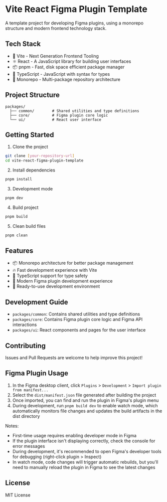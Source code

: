 # Vite React Figma Plugin Template

A template project for developing Figma plugins, using a monorepo structure and modern frontend technology stack.

## Tech Stack

- 🚀 Vite - Next Generation Frontend Tooling
- ⚛️ React - A JavaScript library for building user interfaces
- 📦 pnpm - Fast, disk space efficient package manager
- 🎨 TypeScript - JavaScript with syntax for types
- 🔧 Monorepo - Multi-package repository architecture

## Project Structure

```
packages/
  ├── common/        # Shared utilities and type definitions
  ├── core/          # Figma plugin core logic
  └── ui/            # React user interface
```


## Getting Started

1. Clone the project
```bash
git clone [your-repository-url]
cd vite-react-figma-plugin-template
```

2. Install dependencies
```bash
pnpm install
```

3. Development mode
```bash
pnpm dev
```

4. Build project
```bash
pnpm build
```

5. Clean build files
```bash
pnpm clean
```

## Features

- 📦 Monorepo architecture for better package management
- 🔥 Fast development experience with Vite
- 💪 TypeScript support for type safety
- 🎨 Modern Figma plugin development experience
- 🚀 Ready-to-use development environment

## Development Guide

- `packages/common`: Contains shared utilities and type definitions
- `packages/core`: Contains Figma plugin core logic and Figma API interactions
- `packages/ui`: React components and pages for the user interface

## Contributing

Issues and Pull Requests are welcome to help improve this project!

## Figma Plugin Usage

1. In the Figma desktop client, click `Plugins` > `Development` > `Import plugin from manifest...`
2. Select the `dist/manifest.json` file generated after building the project
3. Once imported, you can find and run the plugin in Figma's plugin menu
4. During development, run `pnpm build dev` to enable watch mode, which automatically monitors file changes and updates the build artifacts in the dist directory

Notes:
- First-time usage requires enabling developer mode in Figma
- If the plugin interface isn't displaying correctly, check the console for error messages
- During development, it's recommended to open Figma's developer tools for debugging (right-click plugin > Inspect)
- In watch mode, code changes will trigger automatic rebuilds, but you'll need to manually reload the plugin in Figma to see the latest changes

## License

MIT License 